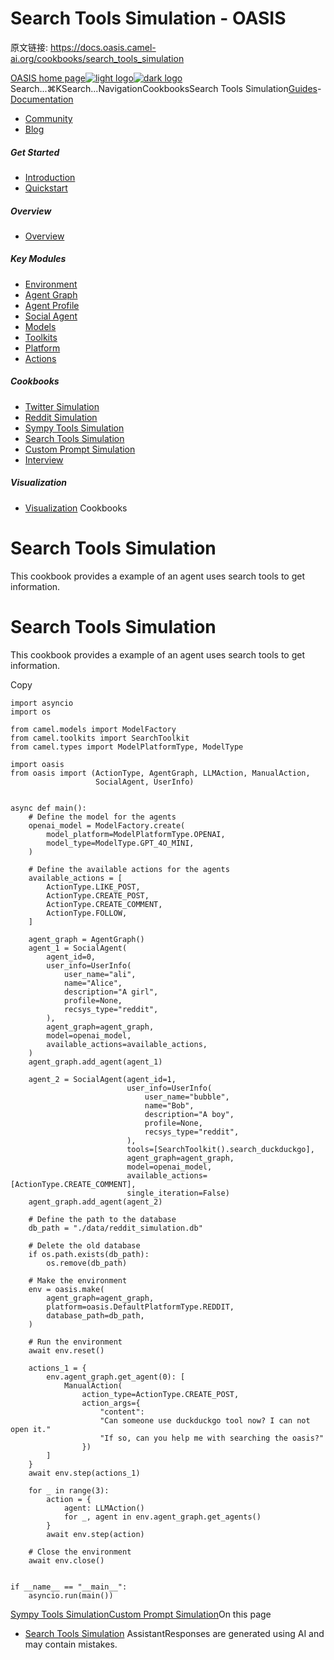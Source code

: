 # Search Tools Simulation - OASIS

原文链接: https://docs.oasis.camel-ai.org/cookbooks/search_tools_simulation

[OASIS home page![light logo](https://mintlify.s3.us-west-1.amazonaws.com/camel-6d2d1ad0/logo/normal_logo.svg)![dark logo](https://mintlify.s3.us-west-1.amazonaws.com/camel-6d2d1ad0/logo/white_logo.svg)](https://www.camel-ai.org/)Search...⌘KSearch...NavigationCookbooksSearch Tools Simulation[Guides](/introduction)- [Documentation](https://docs.oasis.camel-ai.org/)
- [Community](https://discord.com/invite/CNcNpquyDc)
- [Blog](https://www.camel-ai.org/blogs/oasis)
##### Get Started

* [Introduction](/introduction)
* [Quickstart](/quickstart)
##### Overview

* [Overview](/overview)
##### Key Modules

* [Environment](/key_modules/environments)
* [Agent Graph](/key_modules/agent_graph)
* [Agent Profile](/user_generation/generation)
* [Social Agent](/key_modules/social_agent)
* [Models](/key_modules/models)
* [Toolkits](/key_modules/toolkits)
* [Platform](/key_modules/platform)
* [Actions](/key_modules/actions)
##### Cookbooks

* [Twitter Simulation](/cookbooks/twitter_simulation)
* [Reddit Simulation](/cookbooks/reddit_simulation)
* [Sympy Tools Simulation](/cookbooks/sympy_tools_simulation)
* [Search Tools Simulation](/cookbooks/search_tools_simulation)
* [Custom Prompt Simulation](/cookbooks/custom_prompt_simulation)
* [Interview](/cookbooks/twitter_interview)
##### Visualization

* [Visualization](/visualization/visualization)
Cookbooks
# Search Tools Simulation

This cookbook provides a example of an agent uses search tools to get information.

# [​](#search-tools-simulation)Search Tools Simulation

This cookbook provides a example of an agent uses search tools to get information.

Copy
```
import asyncio
import os

from camel.models import ModelFactory
from camel.toolkits import SearchToolkit
from camel.types import ModelPlatformType, ModelType

import oasis
from oasis import (ActionType, AgentGraph, LLMAction, ManualAction,
                   SocialAgent, UserInfo)


async def main():
    # Define the model for the agents
    openai_model = ModelFactory.create(
        model_platform=ModelPlatformType.OPENAI,
        model_type=ModelType.GPT_4O_MINI,
    )

    # Define the available actions for the agents
    available_actions = [
        ActionType.LIKE_POST,
        ActionType.CREATE_POST,
        ActionType.CREATE_COMMENT,
        ActionType.FOLLOW,
    ]

    agent_graph = AgentGraph()
    agent_1 = SocialAgent(
        agent_id=0,
        user_info=UserInfo(
            user_name="ali",
            name="Alice",
            description="A girl",
            profile=None,
            recsys_type="reddit",
        ),
        agent_graph=agent_graph,
        model=openai_model,
        available_actions=available_actions,
    )
    agent_graph.add_agent(agent_1)

    agent_2 = SocialAgent(agent_id=1,
                          user_info=UserInfo(
                              user_name="bubble",
                              name="Bob",
                              description="A boy",
                              profile=None,
                              recsys_type="reddit",
                          ),
                          tools=[SearchToolkit().search_duckduckgo],
                          agent_graph=agent_graph,
                          model=openai_model,
                          available_actions=[ActionType.CREATE_COMMENT],
                          single_iteration=False)
    agent_graph.add_agent(agent_2)

    # Define the path to the database
    db_path = "./data/reddit_simulation.db"

    # Delete the old database
    if os.path.exists(db_path):
        os.remove(db_path)

    # Make the environment
    env = oasis.make(
        agent_graph=agent_graph,
        platform=oasis.DefaultPlatformType.REDDIT,
        database_path=db_path,
    )

    # Run the environment
    await env.reset()

    actions_1 = {
        env.agent_graph.get_agent(0): [
            ManualAction(
                action_type=ActionType.CREATE_POST,
                action_args={
                    "content":
                    "Can someone use duckduckgo tool now? I can not open it."
                    "If so, can you help me with searching the oasis?"
                })
        ]
    }
    await env.step(actions_1)

    for _ in range(3):
        action = {
            agent: LLMAction()
            for _, agent in env.agent_graph.get_agents()
        }
        await env.step(action)

    # Close the environment
    await env.close()


if __name__ == "__main__":
    asyncio.run(main())

```
[Sympy Tools Simulation](/cookbooks/sympy_tools_simulation)[Custom Prompt Simulation](/cookbooks/custom_prompt_simulation)On this page

* [Search Tools Simulation](#search-tools-simulation)
AssistantResponses are generated using AI and may contain mistakes.